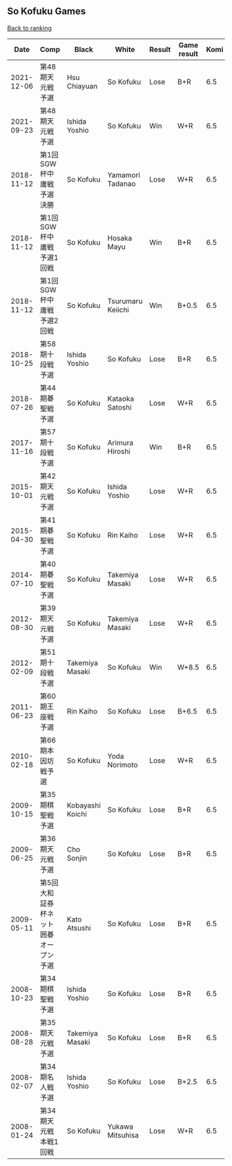 ## So Kofuku Games

[Back to ranking](../../index.md)




| **Date** | **Comp** | **Black** | **White** | **Result** | **Game result** | **Komi** | **Rating** | **Diff** | 
| --- | --- | --- | --- | --- | --- | --- | --- | --- |
| 2021-12-06 | 第48期天元戦予選 | Hsu Chiayuan | So Kofuku | Lose | B+R | 6.5 | 3060 | 3060 | 
| 2021-09-23 | 第48期天元戦予選 | Ishida Yoshio | So Kofuku | Win | W+R | 6.5 | missing | -1914 | 
| 2018-11-12 | 第1回SGW杯中庸戦予選決勝 | So Kofuku | Yamamori Tadanao | Lose | W+R | 6.5 | 1914 | 0 | 
| 2018-11-12 | 第1回SGW杯中庸戦予選1回戦 | So Kofuku | Hosaka Mayu | Win | B+R | 6.5 | 1914 | 0 | 
| 2018-11-12 | 第1回SGW杯中庸戦予選2回戦 | So Kofuku | Tsurumaru Keiichi | Win | B+0.5 | 6.5 | 1914 | -85 | 
| 2018-10-25 | 第58期十段戦予選 | Ishida Yoshio | So Kofuku | Lose | B+R | 6.5 | 1999 | 1999 | 
| 2018-07-26 | 第44期碁聖戦予選 | So Kofuku | Kataoka Satoshi | Lose | W+R | 6.5 | missing | 0 | 
| 2017-11-16 | 第57期十段戦予選 | So Kofuku | Arimura Hiroshi | Win | B+R | 6.5 | missing | 0 | 
| 2015-10-01 | 第42期天元戦予選 | So Kofuku | Ishida Yoshio | Lose | W+R | 6.5 | missing | 0 | 
| 2015-04-30 | 第41期碁聖戦予選 | So Kofuku | Rin Kaiho | Lose | W+R | 6.5 | missing | 0 | 
| 2014-07-10 | 第40期碁聖戦予選 | So Kofuku | Takemiya Masaki | Lose | W+R | 6.5 | missing | -2773 | 
| 2012-08-30 | 第39期天元戦予選 | So Kofuku | Takemiya Masaki | Lose | W+R | 6.5 | 2773 | 142 | 
| 2012-02-09 | 第51期十段戦予選 | Takemiya Masaki | So Kofuku | Win | W+8.5 | 6.5 | 2631 | 2631 | 
| 2011-06-23 | 第60期王座戦予選 | Rin Kaiho | So Kofuku | Lose | B+6.5 | 6.5 | missing | 0 | 
| 2010-02-18 | 第66期本因坊戦予選 | So Kofuku | Yoda Norimoto | Lose | W+R | 6.5 | missing | 0 | 
| 2009-10-15 | 第35期棋聖戦予選 | Kobayashi Koichi | So Kofuku | Lose | B+R | 6.5 | missing | 0 | 
| 2009-06-25 | 第36期天元戦予選 | Cho Sonjin | So Kofuku | Lose | B+R | 6.5 | missing | 0 | 
| 2009-05-11 | 第5回大和証券杯ネット囲碁オープン予選 | Kato Atsushi | So Kofuku | Lose | B+R | 6.5 | missing | 0 | 
| 2008-10-23 | 第34期棋聖戦予選 | Ishida Yoshio | So Kofuku | Lose | B+R | 6.5 | missing | 0 | 
| 2008-08-28 | 第35期天元戦予選 | Takemiya Masaki | So Kofuku | Lose | B+R | 6.5 | missing | 0 | 
| 2008-02-07 | 第34期名人戦予選 | Ishida Yoshio | So Kofuku | Lose | B+2.5 | 6.5 | missing | 0 | 
| 2008-01-24 | 第34期天元戦本戦1回戦 | So Kofuku | Yukawa Mitsuhisa | Lose | W+R | 6.5 | missing | missing |




